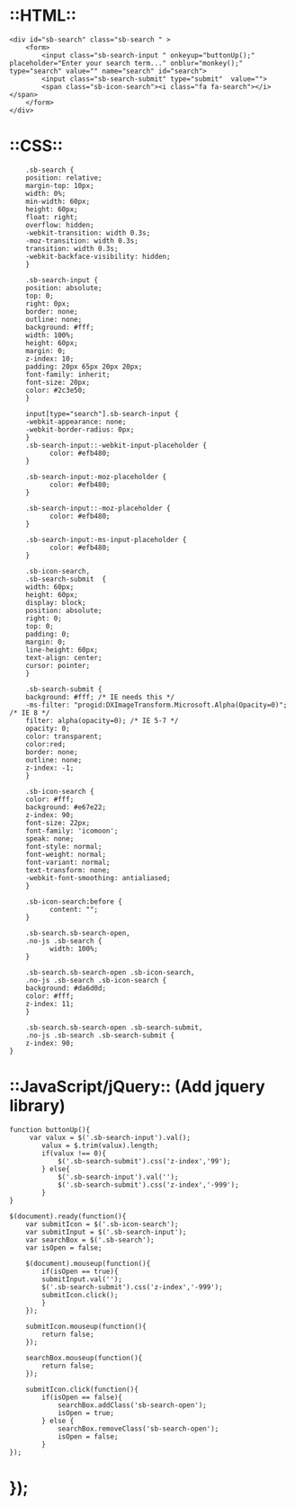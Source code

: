 ::HTML::
==========================================
    <div id="sb-search" class="sb-search " >
        <form>
            <input class="sb-search-input " onkeyup="buttonUp();" placeholder="Enter your search term..." onblur="monkey();" type="search" value="" name="search" id="search">
            <input class="sb-search-submit" type="submit"  value="">
            <span class="sb-icon-search"><i class="fa fa-search"></i></span>
        </form>
    </div>

::CSS::
=========================================
		.sb-search {
        position: relative;
        margin-top: 10px;
        width: 0%;
        min-width: 60px;
        height: 60px;
        float: right;
        overflow: hidden;
        -webkit-transition: width 0.3s;
        -moz-transition: width 0.3s;
        transition: width 0.3s;
        -webkit-backface-visibility: hidden;
		}

		.sb-search-input {
        position: absolute;
        top: 0;
        right: 0px;
        border: none;
        outline: none;
        background: #fff;
        width: 100%;
        height: 60px;
        margin: 0;
        z-index: 10;
        padding: 20px 65px 20px 20px;
        font-family: inherit;
        font-size: 20px;
        color: #2c3e50;
		}
		 
		input[type="search"].sb-search-input {
        -webkit-appearance: none;
        -webkit-border-radius: 0px;
		}
		.sb-search-input::-webkit-input-placeholder {
			  color: #efb480;
		}
		 
		.sb-search-input:-moz-placeholder {
			  color: #efb480;
		}
		 
		.sb-search-input::-moz-placeholder {
			  color: #efb480;
		}
		 
		.sb-search-input:-ms-input-placeholder {
			  color: #efb480;
		}

		.sb-icon-search,
		.sb-search-submit  {
        width: 60px;
        height: 60px;
        display: block;
        position: absolute;
        right: 0;
        top: 0;
        padding: 0;
        margin: 0;
        line-height: 60px;
        text-align: center;
        cursor: pointer;
		}

		.sb-search-submit {
        background: #fff; /* IE needs this */
        -ms-filter: "progid:DXImageTransform.Microsoft.Alpha(Opacity=0)"; /* IE 8 */
        filter: alpha(opacity=0); /* IE 5-7 */
        opacity: 0;
        color: transparent;
        color:red;
        border: none;
        outline: none;
        z-index: -1;
		}

		.sb-icon-search {
        color: #fff;
        background: #e67e22;
        z-index: 90;
        font-size: 22px;
        font-family: 'icomoon';
        speak: none;
        font-style: normal;
        font-weight: normal;
        font-variant: normal;
        text-transform: none;
        -webkit-font-smoothing: antialiased;
		}
		 
		.sb-icon-search:before {
			  content: "";
		}

		.sb-search.sb-search-open,
		.no-js .sb-search {
			  width: 100%;
		}

		.sb-search.sb-search-open .sb-icon-search,
		.no-js .sb-search .sb-icon-search {
        background: #da6d0d;
        color: #fff;
        z-index: 11;
		}

		.sb-search.sb-search-open .sb-search-submit,
		.no-js .sb-search .sb-search-submit {
        z-index: 90;
    }
::JavaScript/jQuery:: (Add jquery library)
=========================================
    function buttonUp(){
         var valux = $('.sb-search-input').val(); 
            valux = $.trim(valux).length;
            if(valux !== 0){
                $('.sb-search-submit').css('z-index','99');
            } else{
                $('.sb-search-input').val(''); 
                $('.sb-search-submit').css('z-index','-999');
            }
    }
    
    $(document).ready(function(){
        var submitIcon = $('.sb-icon-search');
        var submitInput = $('.sb-search-input');
        var searchBox = $('.sb-search');
        var isOpen = false;
        
        $(document).mouseup(function(){
            if(isOpen == true){
            submitInput.val('');
            $('.sb-search-submit').css('z-index','-999');
            submitIcon.click();
            }
        });
        
        submitIcon.mouseup(function(){
            return false;
        });
        
        searchBox.mouseup(function(){
            return false;
        });
                
        submitIcon.click(function(){
            if(isOpen == false){
                searchBox.addClass('sb-search-open');
                isOpen = true;
            } else {
                searchBox.removeClass('sb-search-open');
                isOpen = false;
            }
    });

});	
==========================================
